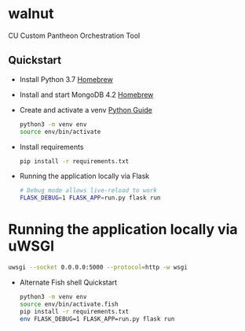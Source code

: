 # walnut

CU Custom Pantheon Orchestration Tool 

## Quickstart

* Install Python 3.7 [Homebrew](https://docs.python-guide.org/starting/install3/osx/)
* Install and start MongoDB 4.2 [Homebrew](https://docs.mongodb.com/manual/tutorial/install-mongodb-on-os-x/)
* Create and activate a venv [Python Guide](https://packaging.python.org/guides/installing-using-pip-and-virtual-environments/)

  ```sh
  python3 -m venv env
  source env/bin/activate
  ```  

* Install requirements

  ```sh
  pip install -r requirements.txt
  ```

* Running the application locally via Flask

  ```sh
  # Debug mode allows live-reload to work
  FLASK_DEBUG=1 FLASK_APP=run.py flask run
  ```

# Running the application locally via uWSGI
  ```sh
  uwsgi --socket 0.0.0.0:5000 --protocol=http -w wsgi
  ```

* Alternate Fish shell Quickstart
 
  ```sh
  python3 -m venv env
  source env/bin/activate.fish
  pip install -r requirements.txt
  env FLASK_DEBUG=1 FLASK_APP=run.py flask run
  ```
